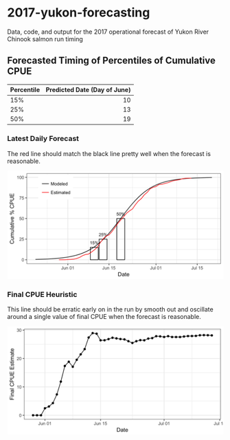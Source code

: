 2017-yukon-forecasting
======================

Data, code, and output for the 2017 operational forecast of Yukon River
Chinook salmon run timing

Forecasted Timing of Percentiles of Cumulative CPUE
---------------------------------------------------

<table>
<thead>
<tr class="header">
<th align="left">Percentile</th>
<th align="right">Predicted Date (Day of June)</th>
</tr>
</thead>
<tbody>
<tr class="odd">
<td align="left">15%</td>
<td align="right">10</td>
</tr>
<tr class="even">
<td align="left">25%</td>
<td align="right">13</td>
</tr>
<tr class="odd">
<td align="left">50%</td>
<td align="right">19</td>
</tr>
</tbody>
</table>

### Latest Daily Forecast

The red line should match the black line pretty well when the forecast
is reasonable.

![](daily_forecast/daily_forecast.png)

### Final CPUE Heuristic

This line should be erratic early on in the run by smooth out and
oscillate around a single value of final CPUE when the forecast is
reasonable.

![](daily_forecast/final_cpue.png)
